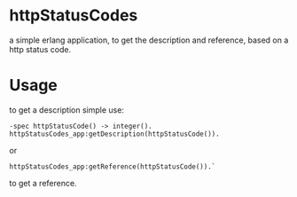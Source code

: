httpStatusCodes
===============

a simple erlang application, to get the description and reference, based on a http status code.


Usage
=====
to get a description simple use:

    -spec httpStatusCode() -> integer().
    httpStatusCodes_app:getDescription(httpStatusCode()).
or

    httpStatusCodes_app:getReference(httpStatusCode()).`
to get a reference.
